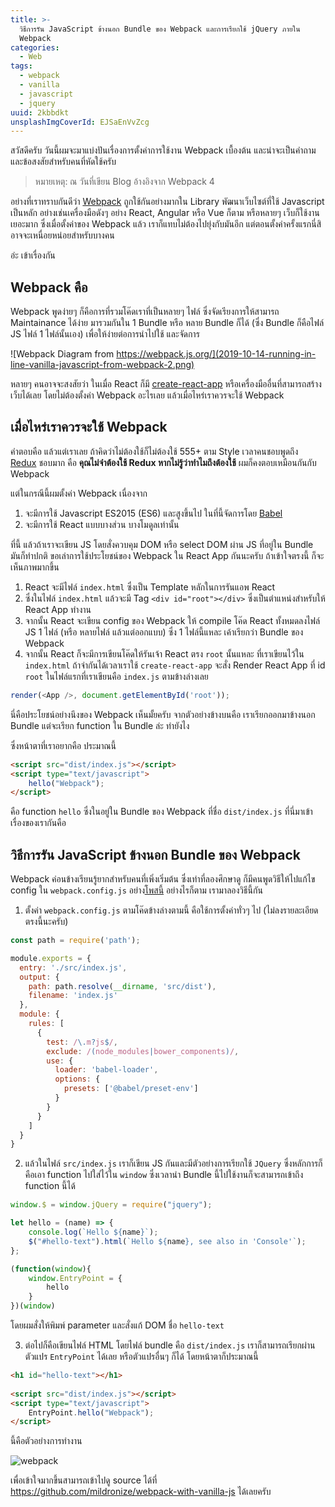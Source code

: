 ```yaml
---
title: >-
  วิธีการรัน JavaScript ข้างนอก Bundle ของ Webpack และการเรียกใช้ jQuery ภายใน
  Webpack
categories:
  - Web
tags:
  - webpack
  - vanilla
  - javascript
  - jquery
uuid: 2kbbdkt
unsplashImgCoverId: EJSaEnVvZcg
---
```


สวัสดีครับ วันนี้ผมจะมาแบ่งปันเรื่องการตั้งค่าการใช้งาน Webpack เบื้องต้น และน่าจะเป็นคำถามและข้อสงสัยสำหรับคนที่หัดใช้ครับ

> หมายเหตุ: ณ วันที่เขียน Blog อ้างอิงจาก Webpack 4

อย่างที่เราทราบกันดีว่า [Webpack](https://webpack.js.org/) ถูกใช้กันอย่างมากใน Library พัฒนาเว็บไซต์ที่ใช้ Javascript เป็นหลัก อย่างเช่นเครื่องมือดังๆ อย่าง React, Angular หรือ Vue ก็ตาม หรือหลายๆ เว็บก็ใช้งานเยอะมาก ซึ่งเมื่อตั้งค่าของ Webpack แล้ว เราก็แทบไม่ต้องไปยุ่งกับมันอีก แต่ตอนตั้งค่าครั้งแรกนี่สิ อาจจะเหนื่อยหน่อยสำหรับบางคน

อ่ะ เข้าเรื่องกัน

## Webpack คือ

Webpack พูดง่ายๆ ก็คือการที่รวมโค๊ดเราที่เป็นหลายๆ ไฟล์ ซึ่งจัดเรียงการให้สามารถ Maintainance ได้ง่าย มารวมกันใน 1 Bundle หรือ หลาย Bundle ก็ได้ (ซึ่ง Bundle ก็คือไฟล์ JS ไฟล์ 1 ไฟล์นั้นเอง) เพื่อให้ง่ายต่อการนำไปใช้ และจัดการ

![Webpack Diagram from https://webpack.js.org/](2019-10-14-running-in-line-vanilla-javascript-from-webpack-2.png)

หลายๆ คนอาจจะสงสัยว่า ในเมื่อ React ก็มี [create-react-app](https://github.com/facebook/create-react-app) หรือเครื่องมืออื่นที่สามารถสร้างเว็บได้เลย โดยไม่ต้องตั้งค่า Webpack อะไรเลย แล้วเมื่อไหร่เราควรจะใช้ Webpack

## เมื่อไหร่เราควรจะใช้ Webpack

คำตอบคือ แล้วแต่เราเลย ถ้าคิดว่าไม่ต้องใช้ก็ไม่ต้องใช้ 555+ ตาม Style เวลาคนชอบพูดถึง [Redux](https://redux.js.org/) ชอบมาก คือ **คุณไม่จำต้องใช้ Redux หากไม่รู้ว่าทำไมถึงต้องใช้** ผมก็คงตอบเหมือนกันกับ Webpack

แต่ในกรณีนี้ผมตั้งค่า Webpack เนื่องจาก 

1. จะมีการใช้ Javascript ES2015 (ES6) และสูงขึ้นไป ในที่นี้จัดการโดย [Babel](https://babeljs.io/)
2. จะมีการใช้ React แบบบางส่วน บางโมดูลเท่านั้น

ที่นี้ แล้วถ้าเราจะเขียน JS โดยสั่งควบคุม DOM หรือ select DOM ผ่าน JS ที่อยู่ใน Bundle มันก็ทำปกติ ขอเล่าการใช้ประโยชน์ของ Webpack ใน React App กันนะครับ ถ้าเข้าใจตรงนี้ ก็จะเห็นภาพมากขึ้น 

1. React จะมีไฟล์ `index.html` ซึ่งเป็น Template หลักในการรันแอพ React
2. ซึ่งในไฟล์ `index.html` แล้วจะมี Tag `<div id="root"></div>` ซึ่งเป็นตำแหน่งสำหรับให้ React App ทำงาน
3. จากนั้น React จะเขียน config ของ Webpack ให้ compile โค๊ด React ทั้งหมดลงไฟล์ JS 1 ไฟล์ (หรือ หลายไฟล์ แล้วแต่ออกแบบ) ซึ่ง 1 ไฟล์นี้แหละ เค้าเรียกว่า Bundle ของ Webpack
4. จากนั้น React ก็จะมีการเขียนโค๊ดให้รันเจ้า React ตรง `root` นั้นแหละ ที่เราเขียนไว้ใน `index.html` ถ้าจำกันได้เวลาเราใช้ `create-react-app` จะสั่ง Render React App ที่ id `root` ในไฟล์แรกที่เราเขียนคือ `index.js` ตามข้างล่างเลย

  ```javascript
  render(<App />, document.getElementById('root'));
  ```

นี่คือประโยชน์อย่างนึงของ Webpack เห็นมั้ยครับ จากตัวอย่างข้างบนคือ เราเรียกออกมาข้างนอก Bundle แต่จะเรียก function ใน  Bundle ล่ะ ทำยังไง 

ซึ่งหน้าตาที่เราอยากคือ ประมาณนี้

```html
<script src="dist/index.js"></script>
<script type="text/javascript">
    hello("Webpack");
</script>
```

คือ function `hello` ซึ่งในอยู่ใน Bundle ของ Webpack ที่ชื่อ `dist/index.js` ที่นี่มาเข้าเรื่องของเรากันคือ

## วิธีการรัน JavaScript ข้างนอก Bundle ของ Webpack

Webpack ค่อนข้างเรียนรู้ยากสำหรับคนที่เพิ่งเริ่มต้น ซึ่งเท่าที่ลองศึกษาดู ก็มีคนพูดวิธีให้ไปแก้ไข config ใน `webpack.config.js` อย่าง[โพสนี้]((https://stackoverflow.com/questions/34357489/calling-webpacked-code-from-outside-html-script-tag))
อย่างไรก็ตาม เรามาลองวิธีนี้กัน


1. ตั้งค่า `webpack.config.js` ตามโค๊ดข้างล่างตามนี้ คือใช้การตั้งค่าทั่วๆ ไป (ไม่ลงรายละเอียดตรงนี้นะครับ)

```js
const path = require('path');

module.exports = {
  entry: './src/index.js',
  output: {
    path: path.resolve(__dirname, 'src/dist'),
    filename: 'index.js'
  },
  module: {
    rules: [
      {
        test: /\.m?js$/,
        exclude: /(node_modules|bower_components)/,
        use: {
          loader: 'babel-loader',
          options: {
            presets: ['@babel/preset-env']
          }
        }
      }
    ]
  }
}
```

2. แล้วในไฟล์ `src/index.js` เราก็เขียน JS กันและมีตัวอย่างการเรียกใช้ `JQuery` ซึ่งหลักการก็คือเอา function ไปใส่ไว้ใน `window` ซึ่งเวลานำ Bundle นี้ไปใช้งานก็จะสามารถเข้าถึง function นี้ได้ 

```js
window.$ = window.jQuery = require("jquery");

let hello = (name) => {
    console.log(`Hello ${name}`);
    $("#hello-text").html(`Hello ${name}, see also in 'Console'`);
};

(function(window){
    window.EntryPoint = {
        hello
    }
})(window)
```

โดยผมสั่งให้พิมพ์ parameter และสั่งแก้ DOM ชื่อ `hello-text`

3. ต่อไปก็คือเขียนไฟล์ HTML โดยไฟล์ bundle คือ `dist/index.js` เราก็สามารถเรียกผ่านตัวแปร `EntryPoint` ได้เลย หรือตัวแปรอื่นๆ ก็ได้ โดยหน้าตาก็ประมาณนี้

```html
<h1 id="hello-text"></h1>
  
<script src="dist/index.js"></script>
<script type="text/javascript">
    EntryPoint.hello("Webpack");
</script>
```

นี้คือตัวอย่างการทำงาน

![webpack](2019-10-14-running-in-line-vanilla-javascript-from-webpack.png)


เพื่อเข้าใจมากขึ้นสามารถเข้าไปดู source ได้ที่ <https://github.com/mildronize/webpack-with-vanilla-js> ได้เลยครับ
